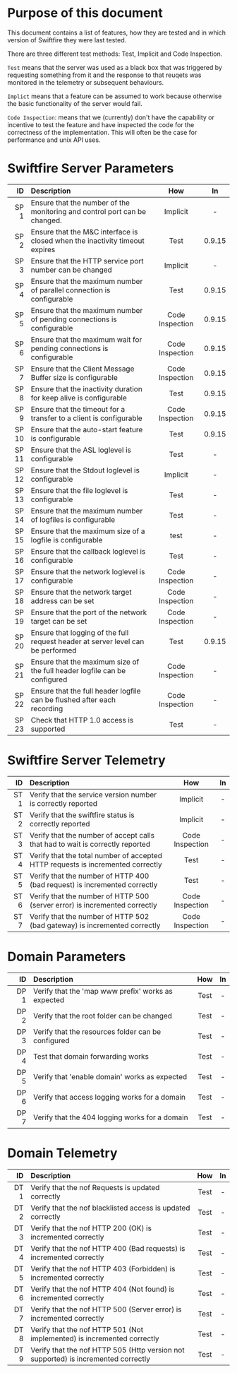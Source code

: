 # Purpose of this document

This document contains a list of features, how they are tested and in which version of Swiftfire they were last tested.

There are three different test methods: Test, Implicit and Code Inspection.

`Test` means that the server was used as a black box that was triggered by requesting something from it and the response to that reuqets was monitored in the telemetry or subsequent behaviours.

`Implict` means that a feature can be assumed to work because otherwise the basic functionality of the server would fail.

`Code Inspection`: means that we (currently) don't have the capability or incentive to test the feature and have inspected the code for the correctness of the implementation. This will often be the case for performance and unix API uses.

# Swiftfire Server Parameters

| ID | Description | How | In  
| -: | :- | :-: | :-:
| SP 1 | Ensure that the number of the monitoring and control port can be changed. | Implicit | -
| SP 2 | Ensure that the M&C interface is closed when the inactivity timeout expires | Test | 0.9.15
| SP 3 | Ensure that the HTTP service port number can be changed | Implicit | -
| SP 4 | Ensure that the maximum number of parallel connection is configurable | Test | 0.9.15
| SP 5 | Ensure that the maximum number of pending connections is configurable | Code Inspection | 0.9.15
| SP 6 | Ensure that the maximum wait for pending connections is configurable | Code Inspection | 0.9.15
| SP 7 | Ensure that the Client Message Buffer size is configurable | Code Inspection | 0.9.15
| SP 8 | Ensure that the inactivity duration for keep alive is configurable | Test | 0.9.15
| SP 9 | Ensure that the timeout for a transfer to a client is configurable | Code Inspection | 0.9.15
| SP 10 | Ensure that the auto-start feature is configurable | Test | 0.9.15
| SP 11 | Ensure that the ASL loglevel is configurable | Test | -
| SP 12 | Ensure that the Stdout loglevel is configurable | Implicit | -
| SP 13 | Ensure that the file loglevel is configurable | Test | -
| SP 14 | Ensure that the maximum number of logfiles is configurable | Test | -
| SP 15 | Ensure that the maximum size of a logfile is configurable | test | -
| SP 16 | Ensure that the callback loglevel is configurable | Test | -
| SP 17 | Ensure that the network loglevel is configurable | Code Inspection | -
| SP 18 | Ensure that the network target address can be set | Code Inspection | -
| SP 19 | Ensure that the port of the network target can be set | Code Inspection | -
| SP 20 | Ensure that logging of the full request header at server level can be performed | Test | 0.9.15
| SP 21 | Ensure that the maximum size of the full header logfile can be configured | Code Inspection | -
| SP 22 | Ensure that the full header logfile can be flushed after each recording | Code Inspection | -
| SP 23 | Check that HTTP 1.0 access is supported | Test | -

# Swiftfire Server Telemetry

| ID | Description | How | In |
| -: | :- | :-: | :-:
| ST 1 | Verify that the service version number is correctly reported | Implicit | -
| ST 2 | Verify that the swiftfire status is correctly reported | Implicit | -
| ST 3 | Verify that the number of accept calls that had to wait is correctly reported | Code Inspection | -
| ST 4 | Verify that the total number of accepted HTTP requests is incremented correctly | Test | -
| ST 5 | Verify that the number of HTTP 400 (bad request) is incremented correctly | Test | -
| ST 6 | Verify that the number of HTTP 500 (server error) is incremented correctly | Code Inspection | -
| ST 7 | Verify that the number of HTTP 502 (bad gateway) is incremented correctly | Code Inspection | -

# Domain Parameters

| ID | Description | How | In |
| -: | :- | :-: | :-:
| DP 1 | Verify that the 'map www prefix' works as expected | Test | -
| DP 2 | Verify that the root folder can be changed | Test | -
| DP 3 | Verify that the resources folder can be configured | Test | -
| DP 4 | Test that domain forwarding works | Test | -
| DP 5 | Verify that 'enable domain' works as expected | Test | -
| DP 6 | Verify that access logging works for a domain | Test | -
| DP 7 | Verify that the 404 logging works for a domain | Test | -

# Domain Telemetry

| ID | Description | How | In |
| -: | :- | :-: | :-:
| DT 1 | Verify that the nof Requests is updated correctly | Test | -
| DT 2 | Verify that the nof blacklisted access is updated correctly | Test | -
| DT 3 | Verify that the nof HTTP 200 (OK) is incremented correctly | Test | -
| DT 4 | Verify that the nof HTTP 400 (Bad requests) is incremented correctly | Test | -
| DT 5 | Verify that the nof HTTP 403 (Forbidden) is incremented correctly | Test | -
| DT 6 | Verify that the nof HTTP 404 (Not found) is incremented correctly | Test | -
| DT 7 | Verify that the nof HTTP 500 (Server error) is incremented correctly | Test | -
| DT 8 | Verify that the nof HTTP 501 (Not implemented) is incremented correctly | Test | -
| DT 9 | Verify that the nof HTTP 505 (Http version not supported) is incremented correctly | Test | -